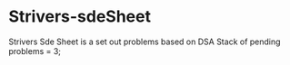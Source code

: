 # Strivers-sdeSheet
Strivers Sde Sheet is a set out problems based on DSA 
 Stack of pending problems = 3;
